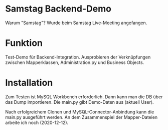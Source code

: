 # Samstag Backend-Demo

Warum "Samstag"? Wurde beim Samstag Live-Meeting angefangen.

# Funktion

Test-Demo für Backend-Integration.
Ausprobieren der Verknüpfungen zwischen Mapperklassen, Administration.py und Business Objects.

# Installation

Zum Testen ist MySQL Workbench erforderlich.
Dann kann man die DB über das Dump importieren.
Die main.py gibt Demo-Daten aus (aktuell User).

Nach erfolgreichem Clonen und MySQL-Connector-Anbindung kann die main.py ausgeführt werden. 
An dem Zusammenspiel der Mapper-Dateien arbeite ich noch (2020-12-12).


